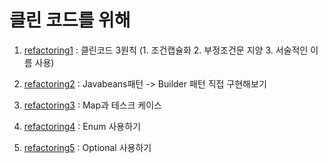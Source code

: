 
# 클린 코드를 위해

1) [refactoring1](https://velog.io/@ngngs/dd-5jjwyuu4) : 클린코드 3원칙 (1. 조건캡슐화 2. 부정조건문 지양 3. 서술적인 이름 사용)

2) [refactoring2](https://velog.io/@ngngs/%EB%A6%AC%ED%8C%A9%ED%86%A0%EB%A7%81-2%ED%83%84feat.%EC%9D%B4%ED%8E%99%ED%8B%B0%EB%B8%8C%EC%9E%90%EB%B0%94) : Javabeans패턴 -> Builder 패턴 직접 구현해보기

3) [refactoring3](https://velog.io/@ngngs/%EB%A6%AC%ED%8C%A9%ED%86%A0%EB%A7%81-3%ED%83%84feat.ChatGPT) : Map과 테스크 케이스

4) [refactoring4](https://velog.io/@ngngs/%EB%A6%AC%ED%8C%A9%ED%86%A0%EB%A7%81-4%ED%83%84Enum) : Enum 사용하기

5) [refactoring5](https://velog.io/@ngngs/%EB%A6%AC%ED%8C%A9%ED%86%A0%EB%A7%81-5%ED%83%84Optional) : Optional 사용하기
